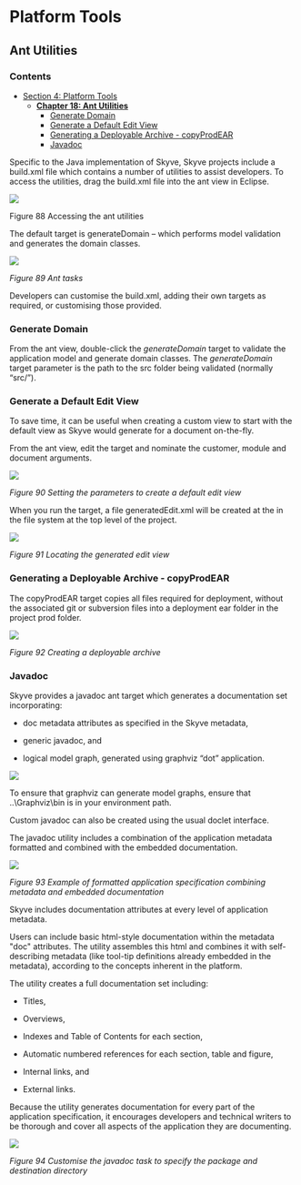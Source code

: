 # Platform Tools

## Ant Utilities

### Contents

* [Section 4: Platform Tools](#platform-tools)
  * **[Chapter 18: Ant Utilities](#ant-utilities)**
    * [Generate Domain](#generate-domain)
    * [Generate a Default Edit View](#generate-a-default-edit-view)
    * [Generating a Deployable Archive - copyProdEAR](#generating-a-deployable-archive---copyprodear)
    * [Javadoc](#javadoc)

Specific to the Java implementation of Skyve, Skyve projects include a
build.xml file which contains a number of utilities to assist
developers. To access the utilities, drag the build.xml file into the
ant view in Eclipse.

_![](media/image159.png)_

Figure 88 Accessing the ant utilities

The default target is generateDomain – which performs model validation
and generates the domain classes.

![](media/image160.png)

_Figure 89 Ant tasks_

Developers can customise the build.xml, adding their own targets as
required, or customising those provided.

### Generate Domain

From the ant view, double-click the *generateDomain* target to validate
the application model and generate domain classes. The *generateDomain*
target parameter is the path to the src folder being validated (normally
“src/”).

### Generate a Default Edit View

To save time, it can be useful when creating a custom view to start with
the default view as Skyve would generate for a document on-the-fly.

From the ant view, edit the target and nominate the customer, module and
document arguments.

![](media/image161.png)

_Figure 90 Setting the parameters to create a default edit view_

When you run the target, a file generatedEdit.xml will be created at the
in the file system at the top level of the project.

![](media/image162.png)

_Figure 91 Locating the generated edit view_

### Generating a Deployable Archive - copyProdEAR

The copyProdEAR target copies all files required for deployment, without
the associated git or subversion files into a deployment ear folder in
the project prod folder.

![](media/image163.png)

_Figure 92 Creating a deployable archive_

### Javadoc

Skyve provides a javadoc ant target which generates a documentation set
incorporating:

-   doc metadata attributes as specified in the Skyve metadata,

-   generic javadoc, and

-   logical model graph, generated using graphviz “dot” application.

![](media/image164.png)

To ensure that graphviz can generate model graphs, ensure that
..\\Graphviz\\bin is in your environment path.

Custom javadoc can also be created using the usual doclet interface.

The javadoc utility includes a combination of the application metadata
formatted and combined with the embedded documentation.

![](media/image165.png)

_Figure 93 Example of formatted application specification combining
metadata and embedded documentation_

Skyve includes documentation attributes at every level of application
metadata.

Users can include basic html-style documentation within the metadata
"doc" attributes. The utility assembles this html and combines it with
self-describing metadata (like tool-tip definitions already embedded in
the metadata), according to the concepts inherent in the platform.

The utility creates a full documentation set including:

-   Titles,

-   Overviews,

-   Indexes and Table of Contents for each section,

-   Automatic numbered references for each section, table and figure,

-   Internal links, and

-   External links.

Because the utility generates documentation for every part of the
application specification, it encourages developers and technical
writers to be thorough and cover all aspects of the application they are
documenting.

![](media/image166.png)

_Figure 94 Customise the javadoc task to specify the package and
destination directory_
